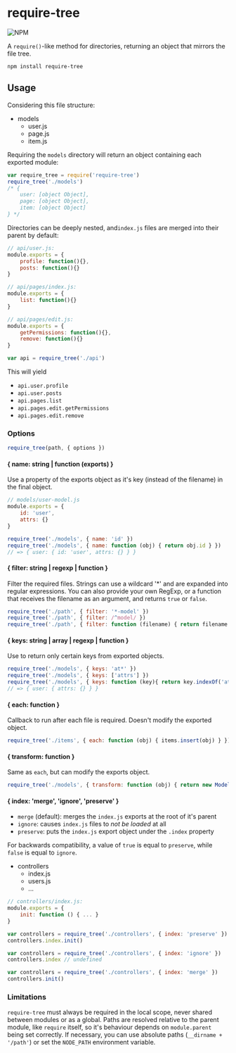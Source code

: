 require-tree
============

![NPM](https://img.shields.io/npm/v/require-tree.svg?style=flat)

A `require()`-like method for directories, returning an object that mirrors the file tree.

    npm install require-tree

## Usage

Considering this file structure:

* models
  * user.js
  * page.js
  * item.js

Requiring the `models` directory will return an object containing each exported module:

```javascript
var require_tree = require('require-tree')
require_tree('./models')
/* {
    user: [object Object],
    page: [object Object],
    item: [object Object]
} */
```

Directories can be deeply nested, and`index.js` files are merged into their parent by default:

```javascript
// api/user.js:
module.exports = {
    profile: function(){},
    posts: function(){}
}

// api/pages/index.js:
module.exports = {
    list: function(){}
}

// api/pages/edit.js:
module.exports = {
    getPermissions: function(){},
    remove: function(){}
}

var api = require_tree('./api')
```

This will yield

- `api.user.profile`
- `api.user.posts`
- `api.pages.list`
- `api.pages.edit.getPermissions`
- `api.pages.edit.remove`

### Options

```javascript
require_tree(path, { options })
```

#### { name: string | function (exports) }

Use a property of the exports object as it's key (instead of the filename) in the final object.

```javascript
// models/user-model.js
module.exports = {
    id: 'user',
    attrs: {}
}

require_tree('./models', { name: 'id' })
require_tree('./models', { name: function (obj) { return obj.id } })
// => { user: { id: 'user', attrs: {} } }
```

#### { filter: string | regexp | function }

Filter the required files. Strings can use a wildcard '*' and are expanded into regular expressions. You can also provide your own RegExp, or a function that receives the filename as an argument, and returns `true` or `false`.

```javascript
require_tree('./path', { filter: '*-model' })
require_tree('./path', { filter: /^model/ })
require_tree('./path', { filter: function (filename) { return filename.indexOf('model') === 0 } })
```

#### { keys: string | array | regexp | function }

Use to return only certain keys from exported objects. 

```javascript
require_tree('./models', { keys: 'at*' })
require_tree('./models', { keys: ['attrs'] })
require_tree('./models', { keys: function (key){ return key.indexOf('attrs') >= 0 } })
// => { user: { attrs: {} } }
```

#### { each: function }

Callback to run after each file is required. Doesn't modify the exported object.

```javascript
require_tree('./items', { each: function (obj) { items.insert(obj) } })
```

#### { transform: function }

Same as `each`, but can modify the exports object.

```javascript
require_tree('./models', { transform: function (obj) { return new Model(obj) } })
```

#### { index: 'merge', 'ignore', 'preserve' }

  * `merge` (default): merges the `index.js` exports at the root of it's parent
  * `ignore`: causes `index.js` files to *not be loaded* at all
  * `preserve`: puts the `index.js` export object under the `.index` property

For backwards compatibility, a value of `true` is equal to `preserve`, while `false` is equal to `ignore`.

- controllers
  - index.js
  - users.js
  - ...

```javascript
// controllers/index.js:
module.exports = {
    init: function () { ... }
}

var controllers = require_tree('./controllers', { index: 'preserve' })
controllers.index.init()

var controllers = require_tree('./controllers', { index: 'ignore' })
controllers.index // undefined

var controllers = require_tree('./controllers', { index: 'merge' })
controllers.init()
```

### Limitations

`require-tree` must always be required in the local scope, never shared between modules or as a global. Paths are resolved relative to the parent module, like `require` itself, so it's behaviour depends on `module.parent` being set correctly. If necessary, you can use absolute paths (`__dirname + '/path'`) or set the `NODE_PATH` environment variable.
